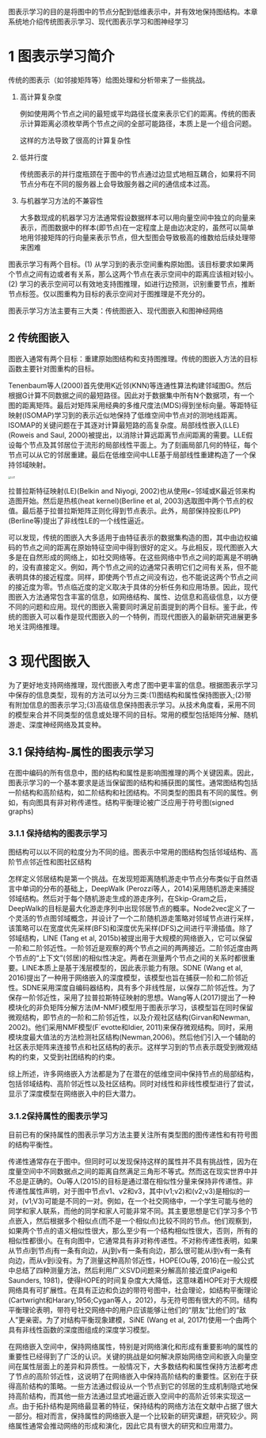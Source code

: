 图表示学习的目的是将图中的节点分配到低维表示中，并有效地保持图结构。本章系统地介绍传统图表示学习、现代图表示学习和图神经学习

# 1 图表示学习简介

传统的图表示（如邻接矩阵等）给图处理和分析带来了一些挑战。

1. 高计算复杂度

   例如使用两个节点之间的最短或平均路径长度来表示它们的距离。传统的图表示计算距离必须枚举两个节点之间的全部可能路径，本质上是一个组合问题。

   这样的方法导致了很高的计算复杂性

2. 低并行度

   传统图表示的并行度瓶颈在于图中的节点通过边显式地相互耦合，如果将不同节点分布在不同的服务器上会导致服务器之间的通信成本过高。

3. 与机器学习方法的不兼容性

   大多数现成的机器学习方法通常假设数据样本可以用向量空间中独立的向量来表示，而图数据中的样本(即节点)在一定程度上是由边决定的，虽然可以简单地用邻接矩阵的行向量来表示节点，但大型图会导致极高的维数给后续处理带来困难

图表示学习有两个目标。(1) 从学习到的表示空间重构原始图。该目标要求如果两个节点之间有边或者有关系，那么这两个节点在表示空间中的距离应该相对较小。(2) 学习的表示空间可以有效地支持图推理，如进行边预测，识别重要节点，推断节点标签。仅以图重构为目标的表示空间对于图推理是不充分的。

图表示学习方法主要有三大类：传统图嵌入、现代图嵌入和图神经网络

## 2 传统图嵌入

图嵌入通常有两个目标：重建原始图结构和支持图推理。传统的图嵌入方法的目标函数主要针对图重构的目标。

Tenenbaum等人(2000)首先使用K近邻(KNN)等连通性算法构建邻域图G。然后根据G计算不同数据之间的最短路径。因此对于数据集中所有N个数据项，有一个图的距离矩阵。最后对矩阵采用经典的多维尺度法(MDS)得到坐标向量。等距特征映射(ISOMAP)学习到的表示近似地保持了低维空间中节点对的测地线距离。ISOMAP的关键问题在于其逐对计算最短路的高复杂度。局部线性嵌入(LLE) (Roweis and Saul, 2000)被提出，以消除计算远距离节点间距离的需要。LLE假设每个节点及其邻居位于流形的局部线性平面上。为了刻画局部几何的特征，每个节点可以从它的邻居重建。最后在低维空间中LLE基于局部线性重建构造了一个保持邻域映射。

<img src="https://raw.githubusercontent.com/SNIKCHS/MDImage/main/img/LLE.png" alt="LLE" style="zoom: 33%;" />

拉普拉斯特征映射(LE)(Belkin and Niyogi, 2002)也从使用$\epsilon-$邻域或K最近邻来构造图开始。然后是热核(heat kernel)(Berline et al, 2003)选取图中两个节点的权值。最后基于拉普拉斯矩阵正则化得到节点表示。此外，局部保持投影(LPP) (Berline等)提出了非线性LE的一个线性逼近。

可以发现，传统的图嵌入大多适用于由特征表示的数据集构造的图，其中由边权编码的节点之间的距离在原始特征空间中得到很好的定义。与此相反，现代图嵌入大多是在自然形成的网络上，如社交网络等。在这些网络中节点之间的距离是不明确的，没有直接定义。例如，两个节点之间的边通常只表明它们之间有关系，但不能表明具体的接近程度。同样，即使两个节点之间没有边，也不能说这两个节点之间的接近度为零。节点临近度的定义取决于具体的分析任务和应用场景。因此，现代图嵌入方法通常包含丰富的信息，如网络结构、属性、边信息和高级信息，以方便不同的问题和应用。现代的图嵌入需要同时满足前面提到的两个目标。鉴于此，传统的图嵌入可以看作是现代图嵌入的一个特例，而现代图嵌入的最新研究进展更多地关注网络推理。

# 3 现代图嵌入

为了更好地支持网络推理，现代图嵌入考虑了图中更丰富的信息。根据图表示学习中保存的信息类型，现有的方法可以分为三类:(1)图结构和属性保持图嵌入;(2)带有附加信息的图表示学习;(3)高级信息保持图表示学习。从技术角度看，采用不同的模型来合并不同类型的信息或处理不同的目标。常用的模型包括矩阵分解、随机游走、深度神经网络及其变种。

## 3.1 保持结构-属性的图表示学习

在图中编码的所有信息中，图的结构和属性是影响图推理的两个关键因素。因此，图表示学习的一个基本要求是适当保留图的结构和捕获图的属性。通常图结构包括一阶结构和高阶结构，如二阶结构和社团结构。不同类型的图具有不同的属性。例如，有向图具有非对称传递性。结构平衡理论被广泛应用于符号图(signed graphs)

### 3.1.1 保持结构的图表示学习

图结构可以以不同的粒度分为不同的组。图表示中常用的图结构包括邻域结构、高阶节点邻近性和图社区结构

怎样定义邻居结构是第一个挑战。在发现短距离随机游走中节点分布类似于自然语言中单词的分布的基础上，DeepWalk (Perozzi等人，2014)采用随机游走来捕捉邻域结构。然后对于每个随机游走生成的游走序列，在Skip-Gram之后，DeepWalk的目标是最大化游走序列中出现邻居节点的概率。Node2vec定义了一个灵活的节点图邻域概念，并设计了一个二阶随机游走策略对邻域节点进行采样，该策略可以在宽度优先采样(BFS)和深度优先采样(DFS)之间进行平滑插值。除了邻域结构，LINE (Tang et al, 2015b)被提出用于大规模的网络嵌入，它可以保留一阶和二阶邻近性。一阶邻近是观察的两个节点之间的两两接近。二阶邻近度由两个节点的“上下文”(邻居)的相似性决定。两者在测量两个节点之间的关系时都很重要。LINE本质上是基于浅层模型的，因此表示能力有限。SDNE (Wang et al, 2016)提出了一种用于网络嵌入的深度模型，该模型也旨在捕获一阶和二阶邻近性。SDNE采用深度自编码器结构，具有多个非线性层，以保存二阶邻近性。为了保存一阶邻近性，采用了拉普拉斯特征映射的思想。Wang等人(2017)提出了一种模块化的非负矩阵分解方法(M-NMF)模型用于图表示学习，该模型旨在同时保留微观结构，即节点的一阶和二阶邻近性，以及介观社区结构(Girvan和Newman, 2002)。他们采用NMF模型(F´evotte和Idier, 2011)来保存微观结构。同时，采用模块度最大值法的方法检测社区结构(Newman,2006)。然后他们引入一个辅助的社区表示矩阵来连接节点和社区结构的表示。这样学习到的节点表示既受到微观结构的约束，又受到社团结构的约束。

综上所述，许多网络嵌入方法都是为了在潜在的低维空间中保持节点的局部结构，包括邻域结构、高阶邻近性以及社区结构。同时对线性和非线性模型进行了尝试，显示了深度模型在网络嵌入中的巨大潜力。

### 3.1.2保持属性的图表示学习

目前已有的保持属性的图表示学习方法主要关注所有类型图的图传递性和有符号图的结构平衡性。

传递性通常存在于图中。但同时可以发现保持这样的属性并不具有挑战性，因为在度量空间中不同数据点之间的距离自然满足三角形不等式。然而这在现实世界中并不总是正确的。Ou等人(2015)的目标是通过潜在相似性分量来保持非传递性。非传递性属性声明，对于图中节点v1、v2和v3，其中(v1;v2)和(v2;v3)是相似的一对，(v1;V3)可能是不同的一对。例如，在一个社交网络中，一个学生可能与他的同学和家人联系，而他的同学和家人可能非常不同。其主要思想是它们学习多个节点嵌入，然后根据多个相似点(而不是一个相似点)比较不同的节点。他们观察到，如果两个节点的语义相似性很大，那么至少有一个结构相似性很大，否则，所有的相似性都很小。在有向图中，它通常具有非对称传递性。不对称传递性表明，如果从节点i到节点j有一条有向边，从j到v有一条有向边，那么很可能从i到v有一条有向边，而从v到i没有。为了测量这种高阶邻近性，HOPE(Ou等, 2016)在一般公式中总结了四种测量方法，然后利用广义SVD问题来分解高阶接近度(Paige和Saunders, 1981)，使得HOPE的时间复杂度大大降低，这意味着HOPE对于大规模网络具有可扩展性。在具有正边和负边的带符号图中，社会理论，如结构平衡理论(Cartwright和Harary,1956;Cygan等人，2012)，与无符号图有很大的不同。结构平衡理论表明，带符号社交网络中的用户应该能够让他们的“朋友”比他们的“敌人”更亲密。为了对结构平衡现象建模，SiNE (Wang et al, 2017f)使用一个由两个具有非线性函数的深度图组成的深度学习模型。

在网络嵌入空间中，保持网络属性，特别是对网络演化和形成有重要影响的属性的重要性已经得到了广泛的认识。关键的挑战是如何解决原始网络空间和嵌入向量空间在属性层面上的差异和异质性。一般情况下，大多数结构和属性保持方法都考虑了节点的高阶邻近性，这说明了在网络嵌入中保持高阶结构的重要性。区别在于获得高阶结构的策略。一些方法通过假设从一个节点到它的邻居的生成机制隐式地保持高阶结构，而其他一些方法通过显式地逼近嵌入空间中的高阶近邻来实现这一点。由于拓扑结构是网络最显著的特征，保持结构的网络方法在文献中占据了很大一部分。相对而言，保持属性的网络嵌入是一个比较新的研究课题，研究较少。网络属性通常会推动网络的形成和演化，因此它具有很大的研究和应用潜力。